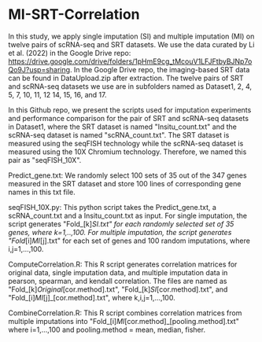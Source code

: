 # MI-SRT-Correlation

In this study, we apply single imputation (SI) and multiple imputation (MI) on twelve pairs of scRNA-seq and SRT datasets. We use the data curated by Li et al. (2022) in the Google Drive repo: https://drive.google.com/drive/folders/1pHmE9cg_tMcouV1LFJFtbyBJNp7oQo9J?usp=sharing. In the Google Drive repo, the imaging-based SRT data can be found in DataUpload.zip after extraction. The twelve pairs of SRT and scRNA-seq datasets we use are in subfolders named as Dataset1, 2, 4, 5, 7, 10, 11, 12 14, 15, 16, and 17. 

In this Github repo, we present the scripts used for imputation experiments and performance comparison for the pair of SRT and scRNA-seq datasets in Dataset1, where the SRT dataset is named "Insitu_count.txt" and the scRNA-seq dataset is named "scRNA_count.txt". The SRT dataset is measured using the seqFISH technology while the scRNA-seq dataset is measured using the 10X Chromium technology. Therefore, we named this pair as "seqFISH_10X".

Predict_gene.txt: We randomly select 100 sets of 35 out of the 347 genes measured in the SRT dataset and store 100 lines of corresponding gene names in this txt file.

seqFISH_10X.py: This python script takes the Predict_gene.txt, a scRNA_count.txt and a Insitu_count.txt as input. For single imputation, the script generates "Fold_[k]_SI.txt" for each randomly selected set of 35 genes, where k=1,..,100. For multiple imputation, the script generates "Fold_[i]_MI_[j].txt" for each set of genes and 100 random imputations, where i,j=1,...,100.

ComputeCorrelation.R: This R script generates correlation matrices for original data, single imputation data, and multiple imputation data in pearson, spearman, and kendall correlation. The files are named as "Fold_[k]_Original_[cor.method].txt", "Fold_[k]_SI_[cor.method].txt", and "Fold_[i]_MI_[j]_[cor.method].txt", where k,i,j=1,...,100.

CombineCorrelation.R: This R script combines correlation matrices from multiple imputations into "Fold_[i]_MI_[cor.method]_[pooling.method].txt" where i=1,...,100 and pooling.method = mean, median, fisher.


 
